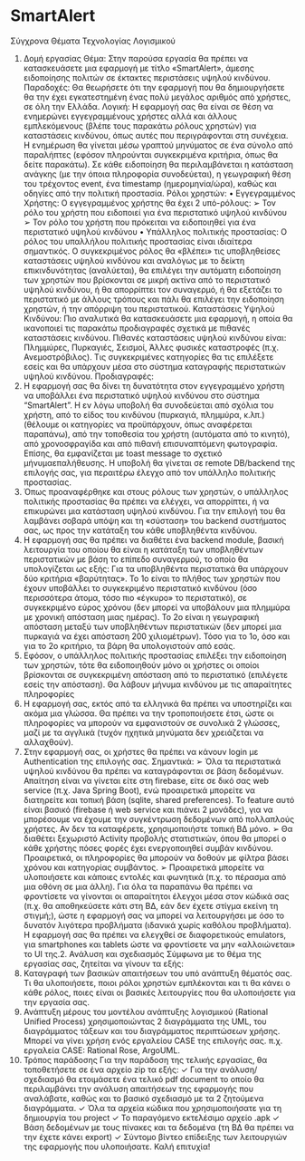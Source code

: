 # SmartAlert
Σύγχρονα Θέματα Τεχνολογίας Λογισμικού

1. Δομή εργασίας
Θέμα: Στην παρούσα εργασία θα πρέπει να κατασκευάσετε μια εφαρμογή με τίτλο «SmartAlert»,
άμεσης ειδοποίησης πολιτών σε έκτακτες περιστάσεις υψηλού κινδύνου.
Παραδοχές: Θα θεωρήσετε ότι την εφαρμογή που θα δημιουργήσετε θα την έχει εγκατεστημένη
ένας πολύ μεγάλος αριθμός από χρήστες, σε όλη την Ελλάδα.
Λογική: Η εφαρμογή σας θα είναι σε θέση να ενημερώνει εγγεγραμμένους χρήστες αλλά και
άλλους εμπλεκόμενους (βλέπε τους παρακάτω ρόλους χρηστών) για καταστάσεις κινδύνου, όπως
αυτές που περιγράφονται στη συνέχεια. Η ενημέρωση θα γίνεται μέσω γραπτού μηνύματος σε ένα
σύνολο από παραλήπτες (εφόσον πληρούνται συγκεκριμένα κριτήρια, όπως θα δείτε παρακάτω). Σε
κάθε ειδοποίηση θα περιλαμβάνεται η κατάσταση ανάγκης (με την όποια πληροφορία
συνοδεύεται), η γεωγραφική θέση του τρέχοντος event, ένα timestamp (ημερομηνία/ώρα), καθώς
και οδηγίες από την πολιτική προστασία.
Ρόλοι χρηστών:
• Εγγεγραμμένος Χρήστης: Ο εγγεγραμμένος χρήστης θα έχει 2 υπό-ρόλους:
➢ Τον ρόλο του χρήστη που ειδοποιεί για ένα περιστατικό υψηλού κινδύνου
➢ Τον ρόλο του χρήστη που πρόκειται να ειδοποιηθεί για ένα περιστατικό υψηλού
κινδύνου
• Υπάλληλος πολιτικής προστασίας: Ο ρόλος του υπαλλήλου πολιτικής προστασίας είναι
ιδιαίτερα σημαντικός. Ο συγκεκριμένος ρόλος θα «βλέπει» τις υποβληθείσες καταστάσεις
υψηλού κινδύνου και αναλόγως με το δείκτη επικινδυνότητας (αναλύεται), θα επιλέγει την
αυτόματη ειδοποίηση των χρηστών που βρίσκονται σε μικρή ακτίνα από το περιστατικό
υψηλού κινδύνου, ή θα απορρίπτει τον συναγερμό, ή θα εξετάζει το περιστατικό με άλλους
τρόπους και πάλι θα επιλέγει την ειδοποίηση χρηστών, ή την απόρριψη του περιστατικού.
Καταστάσεις Υψηλού Κινδύνου: Πιο αναλυτικά θα κατασκευάσετε μια εφαρμογή, η οποία θα
ικανοποιεί τις παρακάτω προδιαγραφές σχετικά με πιθανές καταστάσεις κινδύνου. Πιθανές
καταστάσεις υψηλού κινδύνου είναι: Πλημμύρες, Πυρκαγιές, Σεισμοί, Άλλες φυσικές
καταστροφές (π.χ. Ανεμοστρόβιλος). Τις συγκεκριμένες κατηγορίες θα τις επιλέξετε εσείς και θα
υπάρχουν μέσα στο σύστημα καταγραφής περιστατικών υψηλού κινδύνου.
Προδιαγραφές:
1. Η εφαρμογή σας θα δίνει τη δυνατότητα στον εγγεγραμμένο χρήστη να υποβάλλει ένα
περιστατικό υψηλού κινδύνου στο σύστημα “SmartAlert”. Η εν λόγω υποβολή θα
συνοδεύεται από σχόλια του χρήστη, από το είδος του κινδύνου (πυρκαγιά, πλημμύρα,
κ.λπ.)(θέλουμε οι κατηγορίες να προϋπάρχουν, όπως αναφέρεται παραπάνω), από την
τοποθεσία του χρήστη (αυτόματα από το κινητό), από χρονοσφραγίδα και από πιθανή
επισυναπτόμενη φωτογραφία. Επίσης, θα εμφανίζεται με toast message το σχετικό μήνυμαεπαλήθευσης. Η υποβολή θα γίνεται σε remote DB/backend της επιλογής σας, για
περαιτέρω έλεγχο από τον υπάλληλο πολιτικής προστασίας.
2. Όπως προαναφέρθηκε και στους ρόλους των χρηστών, ο υπάλληλος πολιτικής προστασίας
θα πρέπει να ελέγχει, να απορρίπτει, ή να επικυρώνει μια κατάσταση υψηλού κινδύνου. Για
την επιλογή του θα λαμβάνει σοβαρά υπόψη και τη «σύσταση» του backend συστήματος
σας, ως προς την κατάταξη του κάθε υποβληθέντα κινδύνου.
3. Η εφαρμογή σας θα πρέπει να διαθέτει ένα backend module, βασική λειτουργία του οποίου
θα είναι η κατάταξη των υποβληθέντων περιστατικών με βάση το επίπεδο συναγερμού, το
οποίο θα υπολογίζεται ως εξής: Για τα υποβληθέντα περιστατικά θα υπάρχουν δύο κριτήρια
«βαρύτητας». Το 1ο είναι το πλήθος των χρηστών που έχουν υποβάλλει το συγκεκριμένο
περιστατικό κινδύνου (όσο περισσότερα άτομα, τόσο πιο «έγκυρο» το περιστατικό), σε
συγκεκριμένο εύρος χρόνου (δεν μπορεί να υποβάλουν μια πλημμύρα με χρονική απόσταση
μιας ημέρας). Το 2ο είναι η γεωγραφική απόσταση μεταξύ των υποβληθέντων περιστατικών
(δεν μπορεί μια πυρκαγιά να έχει απόσταση 200 χιλιομέτρων). Τόσο για το 1ο, όσο και για
το 2ο κριτήριο, τα βάρη θα υπολογιστούν από εσάς.
4. Εφόσον, ο υπάλληλος πολιτικής προστασίας επιλέξει την ειδοποίηση των χρηστών, τότε θα
ειδοποιηθούν μόνο οι χρήστες οι οποίοι βρίσκονται σε συγκεκριμένη απόσταση από το
περιστατικό (επιλέγετε εσείς την απόσταση). Θα λάβουν μήνυμα κινδύνου με τις
απαραίτητες πληροφορίες
5. Η εφαρμογή σας, εκτός από τα ελληνικά θα πρέπει να υποστηρίζει και ακόμα μια γλώσσα.
Θα πρέπει να την τροποποιήσετε έτσι, ώστε οι πληροφορίες να μπορούν να εμφανιστούν σε
συνολικά 2 γλώσσες, μαζί με τα αγγλικά (τυχόν ηχητικά μηνύματα δεν χρειάζεται να
αλλαχθούν).
6. Στην εφαρμογή σας, οι χρήστες θα πρέπει να κάνουν login με Authentication της επιλογής
σας.
Σημαντικά:
➢ Όλα τα περιστατικά υψηλού κινδύνου θα πρέπει να καταγράφονται σε βάση δεδομένων.
Απαίτηση είναι να γίνεται είτε στη firebase, είτε σε δικό σας web service (π.χ. Java
Spring Boot), ενώ προαιρετικά μπορείτε να διατηρείτε και τοπική βάση (sqlite, shared
preferences). Το feature αυτό είναι βασικό (firebase ή web service και πιάνει 2
μονάδες), για να μπορέσουμε να έχουμε την συγκέντρωση δεδομένων από πολλαπλούς
χρήστες. Αν δεν τα καταφέρετε, χρησιμοποιήστε τοπική ΒΔ μόνο.
➢ Θα διαθέτει ξεχωριστό Activity προβολής στατιστικών, όπου θα μπορεί ο κάθε χρήστης
πόσες φορές έχει ενεργοποιηθεί συμβάν κινδύνου. Προαιρετικά, οι πληροφορίες θα
μπορούν να δοθούν με φίλτρα βάσει χρόνου και κατηγορίας συμβάντος.
➢ Προαιρετικά μπορείτε να υλοποιήσετε και κάποιες εντολές και φωνητικά (π.χ. το
πέρασμα από μια οθόνη σε μια άλλη).
Για όλα τα παραπάνω θα πρέπει να φροντίσετε να γίνονται οι απαραίτητοι έλεγχοι μέσα στον
κώδικά σας (π.χ. θα αποθηκεύσετε κάτι στη ΒΔ, εάν δεν έχετε στίγμα εκείνη τη στιγμή;), ώστε η
εφαρμογή σας να μπορεί να λειτουργήσει με όσο το δυνατόν λιγότερα προβλήματα (ιδανικά χωρίς
καθόλου προβλήματα). Η εφαρμογή σας θα πρέπει να ελεγχθεί σε διαφορετικούς emulators, για
smartphones και tablets ώστε να φροντίσετε να μην «αλλοιώνεται» το UI της.2. Ανάλυση και σχεδιασμός
Σύμφωνα με το θέμα της εργασίας σας, ζητείται να γίνουν τα εξής:
1. Καταγραφή των βασικών απαιτήσεων του υπό ανάπτυξη θέματός σας. Τι θα υλοποιήσετε,
ποιοι ρόλοι χρηστών εμπλέκονται και τι θα κάνει ο κάθε ρόλος, ποιες είναι οι βασικές
λειτουργίες που θα υλοποιήσετε για την εργασία σας.
2. Ανάπτυξη μέρους του μοντέλου ανάπτυξης λογισμικού (Rational Unified Process)
χρησιμοποιώντας 2 διαγράμματα της UΜL, του διαγράμματος τάξεων και του
διαγράμματος περιπτώσεων χρήσης. Μπορεί να γίνει χρήση ενός εργαλείου CASE της
επιλογής σας. π.χ. εργαλεία CASE: Rational Rose, ArgoUML.
3. Τρόπος παράδοσης
Για την παράδοση της τελικής εργασίας, θα τοποθετήσετε σε ένα αρχείο zip τα εξής:
✓ Για την ανάλυση/σχεδιασμό θα ετοιμάσετε ένα τελικό pdf document το οποίο θα
περιλαμβάνει την ανάλυση απαιτήσεων της εφαρμογής που αναλάβατε, καθώς και το
βασικό σχεδιασμό με τα 2 ζητούμενα διαγράμματα.
✓ Όλα τα αρχεία κώδικα που χρησιμοποιήσατε για τη δημιουργία του project
✓ Το παραγόμενο εκτελέσιμο αρχείο .apk
✓ Βάση δεδομένων με τους πίνακες και τα δεδομένα (τη ΒΔ θα πρέπει να την έχετε κάνει
export)
✓ Σύντομο βίντεο επίδειξης των λειτουργιών της εφαρμογής που υλοποιήσατε.
Καλή επιτυχία!
